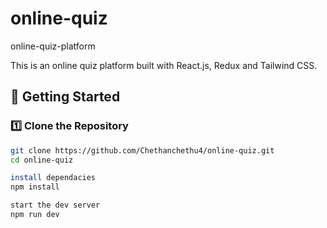 # online-quiz
online-quiz-platform 

This is an online quiz platform built with React.js, Redux and Tailwind CSS.

## 🚀 Getting Started

### 1️⃣ Clone the Repository
```bash
git clone https://github.com/Chethanchethu4/online-quiz.git
cd online-quiz

install dependacies
npm install

start the dev server
npm run dev




